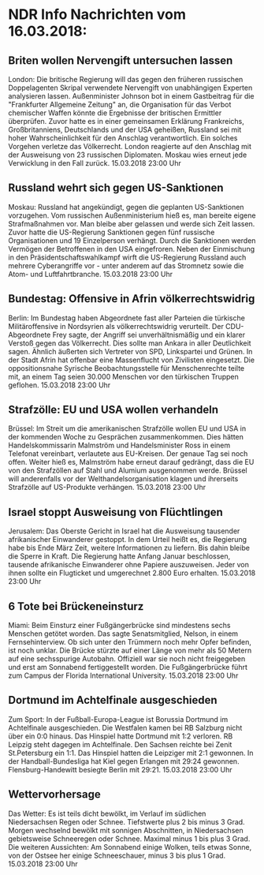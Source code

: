 # NDR Info Nachrichten vom 16.03.2018:


## Briten wollen Nervengift untersuchen lassen
London:      Die britische Regierung will das gegen den früheren russischen Doppelagenten Skripal verwendete Nervengift von unabhängigen Experten analysieren lassen. Außenminister Johnson bot in einem Gastbeitrag für die "Frankfurter Allgemeine Zeitung" an, die Organisation für das Verbot chemischer Waffen könnte die Ergebnisse der britischen Ermittler überprüfen. Zuvor hatte es in einer gemeinsamen Erklärung Frankreichs, Großbritanniens, Deutschlands und der USA geheißen, Russland sei mit hoher Wahrscheinlichkeit für den Anschlag verantwortlich. Ein solches Vorgehen verletze das Völkerrecht. London reagierte auf den Anschlag mit der Ausweisung von 23 russischen Diplomaten. Moskau wies erneut jede Verwicklung in den Fall zurück. 15.03.2018 23:00 Uhr 

## Russland wehrt sich gegen US-Sanktionen
Moskau:              Russland hat angekündigt, gegen die geplanten US-Sanktionen vorzugehen. Vom russischen Außenministerium hieß es, man bereite eigene Strafmaßnahmen vor. Man bleibe aber gelassen und werde sich Zeit lassen. Zuvor hatte die US-Regierung Sanktionen gegen fünf russische Organisationen und 19 Einzelperson verhängt. Durch die Sanktionen werden Vermögen der Betroffenen in den USA eingefroren. Neben der Einmischung in den Präsidentschaftswahlkampf wirft die US-Regierung Russland auch mehrere Cyberangriffe vor - unter anderem auf das Stromnetz sowie die Atom- und Luftfahrtbranche. 15.03.2018 23:00 Uhr 

## Bundestag: Offensive in Afrin völkerrechtswidrig
Berlin: Im Bundestag haben Abgeordnete fast aller Parteien die türkische Militäroffensive in Nordsyrien als völkerrechtswidrig verurteilt. Der CDU-Abgeordnete Frey sagte, der Angriff sei unverhältnismäßig und ein klarer Verstoß gegen das Völkerrecht. Dies sollte man Ankara in aller Deutlichkeit sagen. Ähnlich äußerten sich Vertreter von SPD, Linkspartei und Grünen. In der Stadt Afrin hat offenbar eine Massenflucht von Zivilisten eingesetzt. Die oppositionsnahe Syrische Beobachtungsstelle für Menschenrechte teilte mit, an einem Tag seien 30.000 Menschen vor den türkischen Truppen geflohen. 15.03.2018 23:00 Uhr 

## Strafzölle: EU und USA wollen verhandeln
Brüssel: Im Streit um die amerikanischen Strafzölle wollen EU und USA in der kommenden Woche zu Gesprächen zusammenkommen. Dies hätten Handelskommissarin Malmström und Handelsminister Ross in einem Telefonat vereinbart, verlautete aus EU-Kreisen. Der genaue Tag sei noch offen. Weiter hieß es, Malmström habe erneut darauf gedrängt, dass die EU von den Strafzöllen auf Stahl und Alumium ausgenommen werde. Brüssel will anderenfalls vor der Welthandelsorganisation klagen und ihrerseits Strafzölle auf US-Produkte verhängen. 15.03.2018 23:00 Uhr 

## Israel stoppt Ausweisung von Flüchtlingen
Jerusalem: Das Oberste Gericht in Israel hat die Ausweisung tausender afrikanischer Einwanderer gestoppt. In dem Urteil heißt es, die Regierung habe bis Ende März Zeit, weitere Informationen zu liefern. Bis dahin bleibe die Sperre in Kraft. Die Regierung hatte Anfang Januar beschlossen, tausende afrikanische Einwanderer ohne Papiere auszuweisen. Jeder von ihnen sollte ein Flugticket und umgerechnet 2.800 Euro erhalten. 15.03.2018 23:00 Uhr 

## 6 Tote bei Brückeneinsturz
Miami: Beim Einsturz einer Fußgängerbrücke sind mindestens sechs Menschen getötet worden. Das sagte Senatsmitglied, Nelson, in einem Fernsehinterview. Ob sich unter den Trümmern noch mehr Opfer befinden, ist noch unklar. Die Brücke stürzte auf einer Länge von mehr als 50 Metern auf eine sechsspurige Autobahn. Offiziell war sie noch nicht freigegeben und erst am Sonnabend fertiggestellt worden. Die Fußgängerbrücke führt zum Campus der Florida International University. 15.03.2018 23:00 Uhr 

## Dortmund im Achtelfinale ausgeschieden
Zum Sport: In der Fußball-Europa-League ist Borussia Dortmund im Achtelfinale ausgeschieden. Die Westfalen kamen bei RB Salzburg nicht über ein 0:0 hinaus. Das Hinspiel hatte Dortmund mit 1:2 verloren. RB Leipzig steht dagegen im Achtelfinale. Den Sachsen reichte bei Zenit St.Petersburg ein 1:1. Das Hinspiel hatten die Leipziger mit 2:1 gewonnen. In der Handball-Bundesliga hat Kiel gegen Erlangen mit 29:24 gewonnen. Flensburg-Handewitt besiegte Berlin mit 29:21. 15.03.2018 23:00 Uhr 

## Wettervorhersage
Das Wetter: Es ist teils dicht bewölkt, im Verlauf im südlichen Niedersachsen Regen oder Schnee. Tiefstwerte plus 2 bis minus 3 Grad. Morgen wechselnd bewölkt mit sonnigen Abschnitten, in Niedersachsen gebietsweise Schneeregen oder Schnee. Maximal minus 1 bis plus 3 Grad. Die weiteren Aussichten: Am Sonnabend einige Wolken, teils etwas Sonne, von der Ostsee her einige Schneeschauer, minus 3 bis plus 1 Grad. 15.03.2018 23:00 Uhr 
